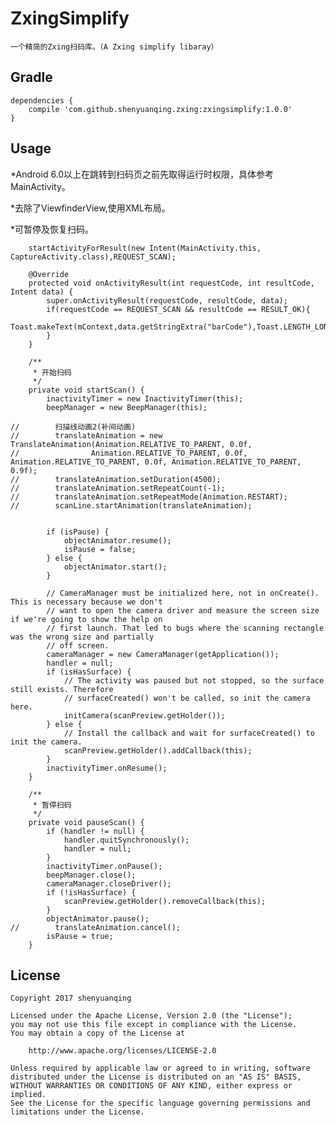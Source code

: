 # ZxingSimplify
    一个精简的Zxing扫码库。（A Zxing simplify libaray）

Gradle
------
```
dependencies {
    compile 'com.github.shenyuanqing.zxing:zxingsimplify:1.0.0'
}
```

Usage
-----
*Android 6.0以上在跳转到扫码页之前先取得运行时权限，具体参考MainActivity。

*去除了ViewfinderView,使用XML布局。

*可暂停及恢复扫码。

```
    startActivityForResult(new Intent(MainActivity.this, CaptureActivity.class),REQUEST_SCAN);

    @Override
    protected void onActivityResult(int requestCode, int resultCode, Intent data) {
        super.onActivityResult(requestCode, resultCode, data);
        if(requestCode == REQUEST_SCAN && resultCode == RESULT_OK){
            Toast.makeText(mContext,data.getStringExtra("barCode"),Toast.LENGTH_LONG).show();
        }
    }
```

```
    /**
     * 开始扫码
     */
    private void startScan() {
        inactivityTimer = new InactivityTimer(this);
        beepManager = new BeepManager(this);

//        扫描线动画2(补间动画)
//        translateAnimation = new TranslateAnimation(Animation.RELATIVE_TO_PARENT, 0.0f,
//                Animation.RELATIVE_TO_PARENT, 0.0f, Animation.RELATIVE_TO_PARENT, 0.0f, Animation.RELATIVE_TO_PARENT, 0.9f);
//        translateAnimation.setDuration(4500);
//        translateAnimation.setRepeatCount(-1);
//        translateAnimation.setRepeatMode(Animation.RESTART);
//        scanLine.startAnimation(translateAnimation);


        if (isPause) {
            objectAnimator.resume();
            isPause = false;
        } else {
            objectAnimator.start();
        }

        // CameraManager must be initialized here, not in onCreate(). This is necessary because we don't
        // want to open the camera driver and measure the screen size if we're going to show the help on
        // first launch. That led to bugs where the scanning rectangle was the wrong size and partially
        // off screen.
        cameraManager = new CameraManager(getApplication());
        handler = null;
        if (isHasSurface) {
            // The activity was paused but not stopped, so the surface still exists. Therefore
            // surfaceCreated() won't be called, so init the camera here.
            initCamera(scanPreview.getHolder());
        } else {
            // Install the callback and wait for surfaceCreated() to init the camera.
            scanPreview.getHolder().addCallback(this);
        }
        inactivityTimer.onResume();
    }

    /**
     * 暂停扫码
     */
    private void pauseScan() {
        if (handler != null) {
            handler.quitSynchronously();
            handler = null;
        }
        inactivityTimer.onPause();
        beepManager.close();
        cameraManager.closeDriver();
        if (!isHasSurface) {
            scanPreview.getHolder().removeCallback(this);
        }
        objectAnimator.pause();
//        translateAnimation.cancel();
        isPause = true;
    }
```

License
-------

    Copyright 2017 shenyuanqing

    Licensed under the Apache License, Version 2.0 (the "License");
    you may not use this file except in compliance with the License.
    You may obtain a copy of the License at

        http://www.apache.org/licenses/LICENSE-2.0

    Unless required by applicable law or agreed to in writing, software
    distributed under the License is distributed on an "AS IS" BASIS,
    WITHOUT WARRANTIES OR CONDITIONS OF ANY KIND, either express or implied.
    See the License for the specific language governing permissions and
    limitations under the License.
